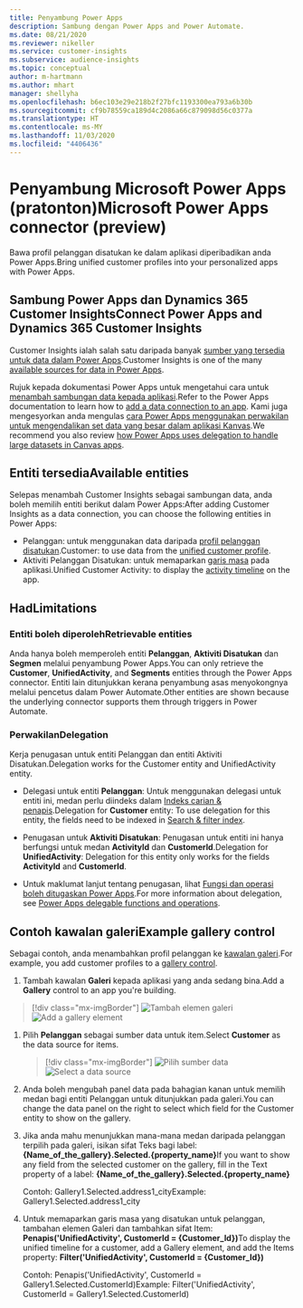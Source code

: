 ```yaml
---
title: Penyambung Power Apps
description: Sambung dengan Power Apps and Power Automate.
ms.date: 08/21/2020
ms.reviewer: nikeller
ms.service: customer-insights
ms.subservice: audience-insights
ms.topic: conceptual
author: m-hartmann
ms.author: mhart
manager: shellyha
ms.openlocfilehash: b6ec103e29e218b2f27bfc1193300ea793a6b30b
ms.sourcegitcommit: cf9b78559ca189d4c2086a66c879098d56c0377a
ms.translationtype: HT
ms.contentlocale: ms-MY
ms.lasthandoff: 11/03/2020
ms.locfileid: "4406436"
---
```

# <a name="microsoft-power-apps-connector-preview"></a><span data-ttu-id="c99b1-103">Penyambung Microsoft Power Apps (pratonton)</span><span class="sxs-lookup"><span data-stu-id="c99b1-103">Microsoft Power Apps connector (preview)</span></span>

<span data-ttu-id="c99b1-104">Bawa profil pelanggan disatukan ke dalam aplikasi diperibadikan anda Power Apps.</span><span class="sxs-lookup"><span data-stu-id="c99b1-104">Bring unified customer profiles into your personalized apps with Power Apps.</span></span>

## <a name="connect-power-apps-and-dynamics-365-customer-insights"></a><span data-ttu-id="c99b1-105">Sambung Power Apps dan Dynamics 365 Customer Insights</span><span class="sxs-lookup"><span data-stu-id="c99b1-105">Connect Power Apps and Dynamics 365 Customer Insights</span></span>

<span data-ttu-id="c99b1-106">Customer Insights ialah salah satu daripada banyak [sumber yang tersedia untuk data dalam Power Apps](https://docs.microsoft.com/powerapps/maker/canvas-apps/working-with-data-sources).</span><span class="sxs-lookup"><span data-stu-id="c99b1-106">Customer Insights is one of the many [available sources for data in Power Apps](https://docs.microsoft.com/powerapps/maker/canvas-apps/working-with-data-sources).</span></span>

<span data-ttu-id="c99b1-107">Rujuk kepada dokumentasi Power Apps untuk mengetahui cara untuk [menambah sambungan data kepada aplikasi](https://docs.microsoft.com/powerapps/maker/canvas-apps/add-data-connection).</span><span class="sxs-lookup"><span data-stu-id="c99b1-107">Refer to the Power Apps documentation to learn how to [add a data connection to an app](https://docs.microsoft.com/powerapps/maker/canvas-apps/add-data-connection).</span></span> <span data-ttu-id="c99b1-108">Kami juga mengesyorkan anda mengulas [cara Power Apps menggunakan perwakilan untuk mengendalikan set data yang besar dalam aplikasi Kanvas](https://docs.microsoft.com/powerapps/maker/canvas-apps/delegation-overview).</span><span class="sxs-lookup"><span data-stu-id="c99b1-108">We recommend you also review [how Power Apps uses delegation to handle large datasets in Canvas apps](https://docs.microsoft.com/powerapps/maker/canvas-apps/delegation-overview).</span></span>

## <a name="available-entities"></a><span data-ttu-id="c99b1-109">Entiti tersedia</span><span class="sxs-lookup"><span data-stu-id="c99b1-109">Available entities</span></span>

<span data-ttu-id="c99b1-110">Selepas menambah Customer Insights sebagai sambungan data, anda boleh memilih entiti berikut dalam Power Apps:</span><span class="sxs-lookup"><span data-stu-id="c99b1-110">After adding Customer Insights as a data connection, you can choose the following entities in Power Apps:</span></span>

- <span data-ttu-id="c99b1-111">Pelanggan: untuk menggunakan data daripada [profil pelanggan disatukan](customer-profiles.md).</span><span class="sxs-lookup"><span data-stu-id="c99b1-111">Customer: to use data from the [unified customer profile](customer-profiles.md).</span></span>
- <span data-ttu-id="c99b1-112">Aktiviti Pelanggan Disatukan: untuk memaparkan [garis masa](activities.md) pada aplikasi.</span><span class="sxs-lookup"><span data-stu-id="c99b1-112">Unified Customer Activity: to display the [activity timeline](activities.md) on the app.</span></span>

## <a name="limitations"></a><span data-ttu-id="c99b1-113">Had</span><span class="sxs-lookup"><span data-stu-id="c99b1-113">Limitations</span></span>

### <a name="retrievable-entities"></a><span data-ttu-id="c99b1-114">Entiti boleh diperoleh</span><span class="sxs-lookup"><span data-stu-id="c99b1-114">Retrievable entities</span></span>

<span data-ttu-id="c99b1-115">Anda hanya boleh memperoleh entiti **Pelanggan**, **Aktiviti Disatukan** dan **Segmen** melalui penyambung Power Apps.</span><span class="sxs-lookup"><span data-stu-id="c99b1-115">You can only retrieve the **Customer**, **UnifiedActivity**, and **Segments** entities through the Power Apps connector.</span></span> <span data-ttu-id="c99b1-116">Entiti lain ditunjukkan kerana penyambung asas menyokongnya melalui pencetus dalam Power Automate.</span><span class="sxs-lookup"><span data-stu-id="c99b1-116">Other entities are shown because the underlying connector supports them through triggers in Power Automate.</span></span>  

### <a name="delegation"></a><span data-ttu-id="c99b1-117">Perwakilan</span><span class="sxs-lookup"><span data-stu-id="c99b1-117">Delegation</span></span>

<span data-ttu-id="c99b1-118">Kerja penugasan untuk entiti Pelanggan dan entiti Aktiviti Disatukan.</span><span class="sxs-lookup"><span data-stu-id="c99b1-118">Delegation works for the Customer entity and UnifiedActivity entity.</span></span> 

- <span data-ttu-id="c99b1-119">Delegasi untuk entiti **Pelanggan**: Untuk menggunakan delegasi untuk entiti ini, medan perlu diindeks dalam [Indeks carian & penapis](search-filter-index.md).</span><span class="sxs-lookup"><span data-stu-id="c99b1-119">Delegation for **Customer** entity: To use delegation for this entity, the fields need to be indexed in [Search & filter index](search-filter-index.md).</span></span>  

- <span data-ttu-id="c99b1-120">Penugasan untuk **Aktiviti Disatukan**: Penugasan untuk entiti ini hanya berfungsi untuk medan **ActivityId** dan **CustomerId**.</span><span class="sxs-lookup"><span data-stu-id="c99b1-120">Delegation for **UnifiedActivity**: Delegation for this entity only works for the fields **ActivityId** and **CustomerId**.</span></span>  

- <span data-ttu-id="c99b1-121">Untuk maklumat lanjut tentang penugasan, lihat [Fungsi dan operasi boleh ditugaskan Power Apps](https://docs.microsoft.com/connectors/commondataservice/#power-apps-delegable-functions-and-operations-for-the-cds-for-apps).</span><span class="sxs-lookup"><span data-stu-id="c99b1-121">For more information about delegation, see [Power Apps delegable functions and operations](https://docs.microsoft.com/connectors/commondataservice/#power-apps-delegable-functions-and-operations-for-the-cds-for-apps).</span></span> 

## <a name="example-gallery-control"></a><span data-ttu-id="c99b1-122">Contoh kawalan galeri</span><span class="sxs-lookup"><span data-stu-id="c99b1-122">Example gallery control</span></span>

<span data-ttu-id="c99b1-123">Sebagai contoh, anda menambahkan profil pelanggan ke [kawalan galeri](https://docs.microsoft.com/powerapps/maker/canvas-apps/add-gallery).</span><span class="sxs-lookup"><span data-stu-id="c99b1-123">For example, you add customer profiles to a [gallery control](https://docs.microsoft.com/powerapps/maker/canvas-apps/add-gallery).</span></span>

1. <span data-ttu-id="c99b1-124">Tambah kawalan **Galeri** kepada aplikasi yang anda sedang bina.</span><span class="sxs-lookup"><span data-stu-id="c99b1-124">Add a **Gallery** control to an app you're building.</span></span>

> [!div class="mx-imgBorder"]
> <span data-ttu-id="c99b1-125">![Tambah elemen galeri](media/connector-powerapps9.png "Tambah elemen galeri")</span><span class="sxs-lookup"><span data-stu-id="c99b1-125">![Add a gallery element](media/connector-powerapps9.png "Add a gallery element")</span></span>

1. <span data-ttu-id="c99b1-126">Pilih **Pelanggan** sebagai sumber data untuk item.</span><span class="sxs-lookup"><span data-stu-id="c99b1-126">Select **Customer** as the data source for items.</span></span>

    > [!div class="mx-imgBorder"]
    > <span data-ttu-id="c99b1-127">![Pilih sumber data](media/choose-datasource-powerapps.png "Pilih sumber data")</span><span class="sxs-lookup"><span data-stu-id="c99b1-127">![Select a data source](media/choose-datasource-powerapps.png "Select a data source")</span></span>

1. <span data-ttu-id="c99b1-128">Anda boleh mengubah panel data pada bahagian kanan untuk memilih medan bagi entiti Pelanggan untuk ditunjukkan pada galeri.</span><span class="sxs-lookup"><span data-stu-id="c99b1-128">You can change the data panel on the right to select which field for the Customer entity to show on the gallery.</span></span>

1. <span data-ttu-id="c99b1-129">Jika anda mahu menunjukkan mana-mana medan daripada pelanggan terpilih pada galeri, isikan sifat Teks bagi label:  **{Name_of_the_gallery}.Selected.{property_name}**</span><span class="sxs-lookup"><span data-stu-id="c99b1-129">If you want to show any field from the selected customer on the gallery, fill in the Text property of a label:  **{Name_of_the_gallery}.Selected.{property_name}**</span></span>

    <span data-ttu-id="c99b1-130">Contoh: Gallery1.Selected.address1_city</span><span class="sxs-lookup"><span data-stu-id="c99b1-130">Example: Gallery1.Selected.address1_city</span></span>

1. <span data-ttu-id="c99b1-131">Untuk memaparkan garis masa yang disatukan untuk pelanggan, tambahan elemen Galeri dan tambahkan sifat Item: **Penapis('UnifiedActivity', CustomerId = {Customer_Id})**</span><span class="sxs-lookup"><span data-stu-id="c99b1-131">To display the unified timeline for a customer, add a Gallery element, and add the Items property: **Filter('UnifiedActivity', CustomerId = {Customer_Id})**</span></span>

    <span data-ttu-id="c99b1-132">Contoh: Penapis('UnifiedActivity', CustomerId = Gallery1.Selected.CustomerId)</span><span class="sxs-lookup"><span data-stu-id="c99b1-132">Example: Filter('UnifiedActivity', CustomerId = Gallery1.Selected.CustomerId)</span></span>
